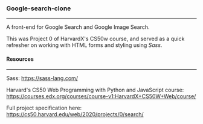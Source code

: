 ### Google-search-clone
---

A front-end for Google Search and Google Image Search.

This was Project 0 of HarvardX's CS50w course, and served as a quick refresher on working with HTML forms and styling using *Sass*.

#### Resources
---

Sass: https://sass-lang.com/

Harvard's CS50 Web Programming with Python and JavaScript course: https://courses.edx.org/courses/course-v1:HarvardX+CS50W+Web/course/

Full project specification here: https://cs50.harvard.edu/web/2020/projects/0/search/
